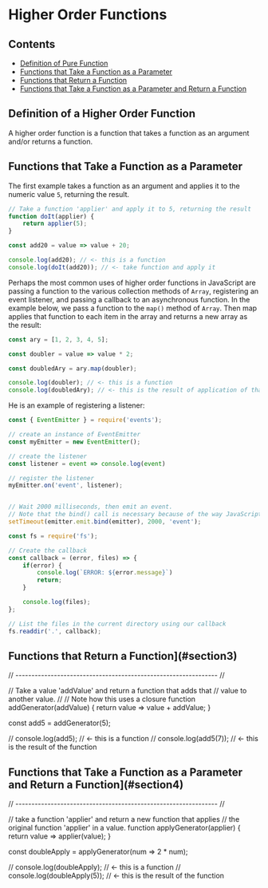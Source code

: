 # Higher Order Functions

## Contents
- [Definition of Pure Function](#section1)
- [Functions that Take a Function as a Parameter](#section2)
- [Functions that Return a Function](#section3)
- [Functions that Take a Function as a Parameter and Return a Function](#section4)

<div id="section1"/>

## Definition of a Higher Order Function

A higher order function is a function that takes a function as an argument and/or returns a function.

<div id="section2"/>

## Functions that Take a Function as a Parameter

The first example takes a function as an argument and applies it to the numeric value `5`, returning the result.
```js
// Take a function 'applier' and apply it to 5, returning the result
function doIt(applier) {
    return applier(5);
}

const add20 = value => value + 20;

console.log(add20); // <- this is a function
console.log(doIt(add20)); // <- take function and apply it
```

Perhaps the most common uses of higher order functions in JavaScript are passing a function to the various collection methods of `Array`, registering an event listener, and passing a callback to an asynchronous function. In the example below, we pass a function to the `map()` method of `Array`. Then map applies that function to each item in the array and returns a new array as the result:
```js
const ary = [1, 2, 3, 4, 5];

const doubler = value => value * 2;

const doubledAry = ary.map(doubler);

console.log(doubler); // <- this is a function
console.log(doubledAry); // <- this is the result of application of that function
```

He is an example of registering a listener:
```js
const { EventEmitter } = require('events');

// create an instance of EventEmitter
const myEmitter = new EventEmitter();

// create the listener
const listener = event => console.log(event)

// register the listener
myEmitter.on('event', listener);


// Wait 2000 milliseconds, then emit an event.
// Note that the bind() call is necessary because of the way JavaScript handles 'this'
setTimeout(emitter.emit.bind(emitter), 2000, 'event');
```

```js
const fs = require('fs');

// Create the callback
const callback = (error, files) => {
    if(error) {
        console.log(`ERROR: ${error.message}`)
        return;
    }

    console.log(files);
};

// List the files in the current directory using our callback
fs.readdir('.', callback);
```

<div id="section3"/>

## Functions that Return a Function](#section3)

// --------------------------------------------------------------- //


// Take a value 'addValue' and return a function that adds that
// value to another value.
//
// Note how this uses a closure
function addGenerator(addValue) {
    return value => value + addValue;
}

const add5 = addGenerator(5);

// console.log(add5);  // <- this is a function
// console.log(add5(7));  // <- this is the result of the function


<div id="section4"/>

## Functions that Take a Function as a Parameter and Return a Function](#section4)

// --------------------------------------------------------------- //

// take a function 'applier' and return a new function that applies
// the original function 'applier' in a value.
function applyGenerator(applier) {
    return value => applier(value);
}

const doubleApply = applyGenerator(num => 2 * num);

// console.log(doubleApply);  // <- this is a function
// console.log(doubleApply(5));  // <- this is the result of the function